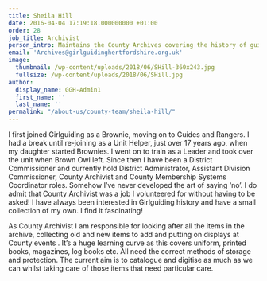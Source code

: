 ```yaml
---
title: Sheila Hill
date: 2016-04-04 17:19:18.000000000 +01:00
order: 28
job_title: Archivist
person_intro: Maintains the County Archives covering the history of guiding in Hertfordshire.
email: 'Archives@girlguidinghertfordshire.org.uk'
image:
  thumbnail: /wp-content/uploads/2018/06/SHill-360x243.jpg
  fullsize: /wp-content/uploads/2018/06/SHill.jpg
author:
  display_name: GGH-Admin1
  first_name: ''
  last_name: ''
permalink: "/about-us/county-team/sheila-hill/"
---
```

I first joined Girlguiding as a Brownie, moving on to Guides and Rangers. I had a break until re-joining as a Unit Helper, just over 17 years ago, when my daughter started Brownies. I went on to train as a Leader and took over the unit when Brown Owl left. Since then I have been a District Commissioner and currently hold District Administrator, Assistant Division Commissioner, County Archivist and County Membership Systems Coordinator roles. Somehow I’ve never developed the art of saying ‘no’. I do admit that County Archivist was a job I volunteered for without having to be asked! I have always been interested in Girlguiding history and have a small collection of my own. I find it fascinating!

As County Archivist I am responsible for looking after all the items in the archive, collecting old and new items to add and putting on displays at County events . It’s a huge learning curve as this covers uniform, printed books, magazines, log books etc. All need the correct methods of storage and protection. The current aim is to catalogue and digitise as much as we can whilst taking care of those items that need particular care.
